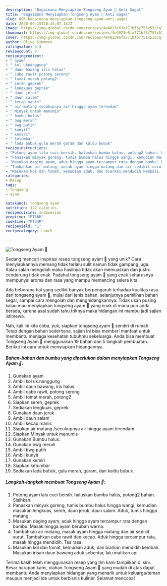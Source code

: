 ```yaml
---
description: "Bagaimana Menyiapkan Tongseng Ayam 🐓 Anti Gagal"
title: "Bagaimana Menyiapkan Tongseng Ayam 🐓 Anti Gagal"
slug: 896-bagaimana-menyiapkan-tongseng-ayam-anti-gagal
date: 2020-09-15T20:45:07.167Z
image: https://img-global.cpcdn.com/recipes/4e4023e6fa771bf6/751x532cq70/tongseng-ayam-🐓-foto-resep-utama.jpg
thumbnail: https://img-global.cpcdn.com/recipes/4e4023e6fa771bf6/751x532cq70/tongseng-ayam-🐓-foto-resep-utama.jpg
cover: https://img-global.cpcdn.com/recipes/4e4023e6fa771bf6/751x532cq70/tongseng-ayam-🐓-foto-resep-utama.jpg
author: Olive Simmons
ratingvalue: 4.3
reviewcount: 3
recipeingredient:
- " ayam"
- " kol uknanggung"
- " daun bawang iris halus"
- " cabe rawit potong serong"
- " tomat merah potong2"
- " sereh geprek"
- " lengkuas geprek"
- " daun jeruk"
- " daun salam"
- " kecap manis"
- " air matang secukupnya air hingga ayam terendam"
- " Minyak untuk menumis"
- " Bumbu halus"
- " bwg merah"
- " bwg putih"
- " kunyit"
- " kemiri"
- " ketumbar"
- " lada bubuk gula merah garam dan kaldu bubuk"
recipeinstructions:
- "Potong ayam lalu cuci bersih. haluskan bumbu halus, potong2 bahan. Sisihkan."
- "Panaskan minyak goreng, tumis bumbu halus hingga wangi, kemudian masukan lengkuas, sereh, daun jeruk, daun salam. Aduk, tumis hingga matang."
- "Masukan daging ayam, aduk hingga ayam tercampur rata dengan bumbu. Masak hingga ayam berubah warna."
- "Tambahkan air matang, masak ayam hingga matang dan air sedikit surut. Tambahkan cabe rawit dan kecap. Aduk hingga tercampur rata, masak hingga mendidih. Tes rasa."
- "Masukan kol dan tomat, kemudian aduk, dan biarkan mendidih kembali. Masukan irisan daun bawang aduk sebentar, lalu matikan api."
categories:
- Resep
tags:
- tongseng
- ayam

katakunci: tongseng ayam 
nutrition: 127 calories
recipecuisine: Indonesian
preptime: "PT30M"
cooktime: "PT34M"
recipeyield: "1"
recipecategory: Lunch

---
```



![Tongseng Ayam 🐓](https://img-global.cpcdn.com/recipes/4e4023e6fa771bf6/751x532cq70/tongseng-ayam-🐓-foto-resep-utama.jpg)

Sedang mencari inspirasi resep tongseng ayam 🐓 yang unik? Cara menyiapkannya memang tidak terlalu sulit namun tidak gampang juga. Kalau salah mengolah maka hasilnya tidak akan memuaskan dan justru cenderung tidak enak. Padahal tongseng ayam 🐓 yang enak seharusnya mempunyai aroma dan rasa yang mampu memancing selera kita.

Ada beberapa hal yang sedikit banyak berpengaruh terhadap kualitas rasa dari tongseng ayam 🐓, mulai dari jenis bahan, selanjutnya pemilihan bahan segar, sampai cara mengolah dan menghidangkannya. Tidak usah pusing kalau mau menyiapkan tongseng ayam 🐓 yang enak di mana pun anda berada, karena asal sudah tahu triknya maka hidangan ini mampu jadi sajian istimewa.




Nah, kali ini kita coba, yuk, siapkan tongseng ayam 🐓 sendiri di rumah. Tetap dengan bahan sederhana, sajian ini bisa memberi manfaat untuk membantu menjaga kesehatan tubuhmu sekeluarga. Anda bisa membuat Tongseng Ayam 🐓 menggunakan 19 bahan dan 5 langkah pembuatan. Berikut ini cara untuk menyiapkan hidangannya.

<!--inarticleads1-->

##### Bahan-bahan dan bumbu yang diperlukan dalam menyiapkan Tongseng Ayam 🐓:

1. Gunakan  ayam
1. Ambil  kol uk.nanggung
1. Ambil  daun bawang, iris halus
1. Ambil  cabe rawit, potong serong
1. Ambil  tomat merah, potong2
1. Siapkan  sereh, geprek
1. Sediakan  lengkuas, geprek
1. Gunakan  daun jeruk
1. Ambil  daun salam
1. Ambil  kecap manis
1. Siapkan  air matang /secukupnya air hingga ayam terendam
1. Siapkan  Minyak untuk menumis
1. Gunakan  Bumbu halus:
1. Gunakan  bwg merah
1. Ambil  bwg putih
1. Ambil  kunyit
1. Gunakan  kemiri
1. Siapkan  ketumbar
1. Sediakan  lada bubuk, gula merah, garam, dan kaldu bubuk




<!--inarticleads2-->

##### Langkah-langkah membuat Tongseng Ayam 🐓:

1. Potong ayam lalu cuci bersih. haluskan bumbu halus, potong2 bahan. Sisihkan.
1. Panaskan minyak goreng, tumis bumbu halus hingga wangi, kemudian masukan lengkuas, sereh, daun jeruk, daun salam. Aduk, tumis hingga matang.
1. Masukan daging ayam, aduk hingga ayam tercampur rata dengan bumbu. Masak hingga ayam berubah warna.
1. Tambahkan air matang, masak ayam hingga matang dan air sedikit surut. Tambahkan cabe rawit dan kecap. Aduk hingga tercampur rata, masak hingga mendidih. Tes rasa.
1. Masukan kol dan tomat, kemudian aduk, dan biarkan mendidih kembali. Masukan irisan daun bawang aduk sebentar, lalu matikan api.




Terima kasih telah menggunakan resep yang tim kami tampilkan di sini. Besar harapan kami, olahan Tongseng Ayam 🐓 yang mudah di atas dapat membantu Anda menyiapkan hidangan yang menarik untuk keluarga/teman maupun menjadi ide untuk berbisnis kuliner. Selamat mencoba!
